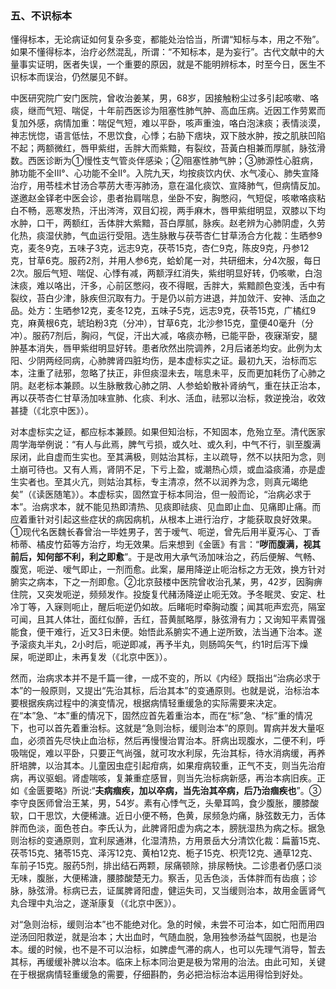 ### 五、不识标本

懂得标本，无论病证如何复杂多变，都能处治恰当，所谓“知标与本，用之不殆”。如果不懂得标本，治疗必然混乱，所谓：“不知标本，是为妄行”。古代文献中的大量事实证明，医者失误，一个重要的原因，就是不能明辨标本，时至今日，医生不识标本而误治，仍然屡见不鲜。

中医研究院广安门医院，曾收治姜某，男，68岁，因接触粉尘过多引起咳嗽、咯痰，继而气短、喘促，十年前西医诊为阻塞性肺气肿、高血压病。近因工作劳累而复加外感，病情加重：喘促气短，难以平卧，咳声重浊，咯白泡沫痰；表情淡漠，神志恍惚，语言低怯，不思饮食，心悸；右胁下痞块，双下肢水肿，按之肌肤凹陷不起；两额微红，唇甲紫绀，舌胖大而紫黯，有裂纹，苔黃白相兼而厚腻，脉弦滑数。西医诊断为①慢性支气管炎伴感染；②阻塞性肺气肿；③肺源性心脏病，肺功能不全Ⅲ°、心功能不全Ⅱ°。入院九天，均按痰饮内伏、水气凌心、肺失宣降治疗，用苓桂术甘汤合葶苈大枣泻肺汤，意在温化痰饮、宣降肺气，但病情反加。遂邀赵金铎老中医会诊，患者抬肩喘息，坐卧不安，胸憋闷，气短促，咳嗽咯痰粘白不畅，恶寒发热，汗出涔涔，双目幻视，两手麻木，唇甲紫绀明显，双膝以下均水肿，口干，两额红，舌体胖大紫黯，苔白厚腻，脉疾。赵老辨为心肺阴虚，久劳化热，痰湿伏肺，气血运行受阻。选生脉散与茯苓杏仁甘草汤合方化裁：生晒参9克，麦冬9克，五味子3克，远志9克，茯苓15克，杏仁9克，陈皮9克，丹参12克，甘草6克。服药2剂，并用人参6克，蛤蚧尾一对，共研细末，分4次服，每日2次。服后气短、喘促、心悸有减，两额浮红消失，紫绀明显好转，仍咳嗽，白泡沫痰，难以咯出，汗多，心前区憋闷，夜不得眠，舌胖大，紫黯颜色变浅，舌中有裂纹，苔白少津，脉疾但沉取有力。于是仍以前方进退，并加敛汗、安神、活血之品。处方：生晒参12克，麦冬12克，五味子5克，远志9克，茯苓15克，广橘红9克，麻黄根6克，琥珀粉3克（分冲），甘草6克，北沙参15克，童便40毫升（分冲）。服药7剂后，胸闷，气促，汗出大减，咯痰亦畅，已能平卧，夜寐渐安，腿肿基本消失，唇甲紫绀明显好转。患者欣然出院调养，2月后诸恙均安。此例为太阳、少阴两经同病，心肺脾肾四脏均伤，是本虚标实之证。最初九天，治标而忘本，注重了祛邪，忽略了扶正，非但痰湿未去，喘息未平，反而更加耗伤了心肺之阴。赵老标本兼顾。以生脉散救心肺之阴、人参蛤蚧散补肾纳气，重在扶正治本，再以茯苓杏仁甘草汤加味宣肺、化痰、利水、活血，祛邪以治标，救逆挽治，收效甚捷（《北京中医》）。

对本虚标实之证，都应标本兼顾。如果但知治标，不知固本，危殆立至。清代医家周学海举例说：“有人与此焉，脾气亏损，或久吐、或久利，中气不行，驯至腹满尿闭，此自虚而生实也。至其满极，则姑治其标，主以疏导，然不以扶阳为念，则土崩可待也。又有人焉，肾阴不足，下亏上盈，或潮热心烦，或血溢痰涌，亦是虚生实者也。至其火亢，则姑治其标，专主清凉，然不以润养为念，则真元竭绝矣”（《读医随笔》）。本虚标实，固然宜于标本同治，但一般而论，“治病必求于本”。治病求本，就不能见热即清热、见痰即祛痰、见血即止血、见痛即止痛。而应着重针对引起这些症状的病因病机，从根本上进行治疗，才能获取良好效果。①现代名医魏长春曾治一毕姓男子，苦于嗳气、呃逆，曾先后用半夏泻心、丁香柿蒂、橘皮竹茹等方治疗，均无效果。后来想到《金匮》有言：“**哕而腹满，视其前后，知何部不利，利之即愈**”。于是改用大承气汤加味治之，药后便解、气畅、腹宽，呃逆、嗳气即止，一剂而愈。此案，屡用降逆止呃治标之方无效，换方针对腑实之病本，下之一剂即愈。②北京鼓楼中医院曾收治孔某，男，42岁，因胸痹住院，又突发呃逆，频频发作。投旋复代赭汤降逆止呃无效。予冬眠灵、安定、杜冷丁等，入寐则呃止，醒后呃逆仍如故。后睹呃时牵胸动腹；闻其呃声宏亮，隔室可闻，且其人体壮，面红似醉，舌红，苔黄腻略厚，脉弦滑有力；又询知平素胃强能食，便干难行，近又3日未便。始悟此系腑实不通上逆所致，法当通下治本。遂予滚痰丸半丸，2小时后，呃逆即减，再予半丸，则肠鸣矢气，约1时后泻下燥屎，呃逆即止，未再复发（《北京中医》）。

然而，治病求本并不是千篇一律，一成不变的，所以《内经》既指出“治病必求于本”的一般原则，又提出“先治其标，后治其本”的变通原则。也就是说，治标治本要根据疾病过程中的演变情况，根据病情轻重缓急的实际需要来决定。在“本”急、“本”重的情况下，固然应首先着重治本，而在“标”急、“标”重的情况下，也可以首先着重治标。这就是“急则治标，缓则治本”的原则。胃病并发大量呕血，必须首先尽快止血治标，然后再慢慢治胃治本。肝病出现腹水，二便不利，呼吸喘促，难以平卧，只要正气尚强，就可攻水利尿，先治其标，待水消病缓，再养肝培脾，以治其本。儿童因虫症引起疳病，如果疳病较重，正气不支，则当先治疳病，再议驱蛔。肾虚喘咳，复兼重症感冒，则当先治标病新感，再治本病旧疾。正如《金匮要略》所说:“**夫病痼疾，加以卒病，当先治其卒病，后乃治痼疾也**”。③李守良医师曾治王某，男，54岁。素有心悸气乏，头晕耳鸣，食少腹胀，腰膝酸软，口干思饮，大便稀溏。近日小便不畅，色黄，尿频急灼痛，脉弦数无力，舌体胖而色淡，面色苍白。李氏认为，此脾肾阳虚为病之本，膀胱湿热为病之标。据急则治标的变通原则，宜利尿通淋，化湿清热，方用景岳大分清饮化裁：扁蓄15克、茯苓15克、猪苓15克、泽泻12克、黄柏12克、栀子15克、枳壳12克、通草12克、车前子15克。服药5剂，排出结石两颗，尿痛顿除，排尿畅快。二诊患者仍感口淡无味，腹胀，大便稀溏，腰膝酸楚无力。察舌，见舌色淡，舌体胖而有齿痕；诊脉，脉弦滑。标病已去，证属脾肾阳虚，健运失司，又当缓则治本，故用金匮肾气丸合理中丸治之，遂渐康复（《北京中医》）。

对“急则治标，缓则治本”也不能绝对化。急的时候，未尝不可治本，如亡阳而用四逆汤回阳救逆，就是治本；大出血时，气随血脱，急用独参汤益气固脱，也是治本。缓的时候，也不是不可以治标，如脾虚气滞的病人，也可以先理气消导，暂去其标，再缓缓补脾以治本。临床上标本同治更是极为常用的治法。由此可知，关键在于根据病情轻重缓急的需要，仔细斟酌，务必把治标治本运用得恰到好处。
